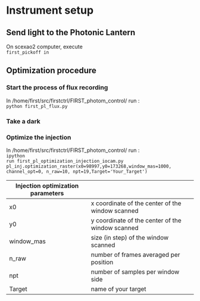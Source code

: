 # Instrument setup

## Send light to the Photonic Lantern

On scexao2 computer, execute <br />
`first_pickoff in`

## Optimization procedure
### Start the process of flux recording
In  /home/first/src/firstctrl/FIRST_photom_control/ run :  <br />
`python first_pl_flux.py`

### Take a dark

### Optimize the injection
In  /home/first/src/firstctrl/FIRST_photom_control/ run :<br />
`ipython`  <br />
`run first_pl_optimization_injection_iocam.py`<br />
`pl_inj.optimization_raster(x0=98997,y0=173268,window_mas=1000, channel_opt=0, n_raw=10, npt=19,Target='Your_Target')`

|Injection optimization parameters||
|-|-|
| x0 | x coordinate of the center of the window scanned |
| y0 | y coordinate of the center of the window scanned |
|window_mas| size (in step) of the window scanned |
|n_raw| number of frames averaged per position |
|npt| number of samples per window side|
|Target| name of your target|